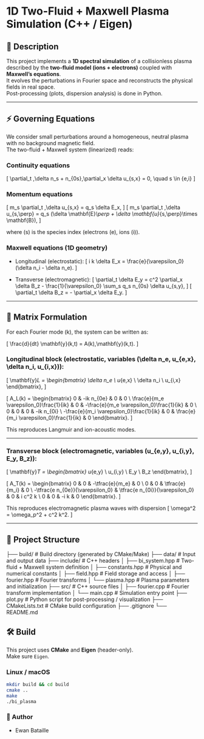 # 1D Two-Fluid + Maxwell Plasma Simulation (C++ / Eigen)

## 📖 Description

This project implements a **1D spectral simulation** of a collisionless plasma described by the **two-fluid model (ions + electrons)** coupled with **Maxwell’s equations**.  
It evolves the perturbations in Fourier space and reconstructs the physical fields in real space.  
Post-processing (plots, dispersion analysis) is done in Python.

---

## ⚡ Governing Equations

We consider small perturbations around a homogeneous, neutral plasma with no background magnetic field.  
The two-fluid + Maxwell system (linearized) reads:

### Continuity equations
\[
\partial_t \,\delta n_s + n_{0s}\,\partial_x \delta u_{s,x} = 0, \quad s \in \{e,i\}
\]

### Momentum equations
\[
m_s \partial_t \,\delta u_{s,x} = q_s \delta E_x,
\]
\[
m_s \partial_t \,\delta u_{s,\perp} = q_s (\delta \mathbf{E}_\perp + \delta \mathbf{u}_{s,\perp}\times \mathbf{B}),
\]

where \(s\) is the species index (electrons \(e\), ions \(i\)).

### Maxwell equations (1D geometry)
- Longitudinal (electrostatic):
\[
i k \delta E_x = \frac{e}{\varepsilon_0}(\delta n_i - \delta n_e).
\]

- Transverse (electromagnetic):
\[
\partial_t \delta E_y = c^2 \partial_x \delta B_z - \frac{1}{\varepsilon_0} \sum_s q_s n_{0s} \delta u_{s,y},
\]
\[
\partial_t \delta B_z = - \partial_x \delta E_y.
\]

---

## 📐 Matrix Formulation

For each Fourier mode \(k\), the system can be written as:

\[
\frac{d}{dt} \mathbf{y}(k,t) = A(k)\,\mathbf{y}(k,t).
\]

### Longitudinal block (electrostatic, variables \(\delta n_e, u_{e,x}, \delta n_i, u_{i,x}\)):

\[
\mathbf{y}_L = 
\begin{bmatrix}
\delta n_e \\
u_{e,x} \\
\delta n_i \\
u_{i,x}
\end{bmatrix},
\]

\[
A_L(k) =
\begin{bmatrix}
0 & -ik n_{0e} & 0 & 0 \\
\frac{e}{m_e \varepsilon_0}\frac{1}{ik} & 0 & -\frac{e}{m_e \varepsilon_0}\frac{1}{ik} & 0 \\
0 & 0 & 0 & -ik n_{0i} \\
-\frac{e}{m_i \varepsilon_0}\frac{1}{ik} & 0 & \frac{e}{m_i \varepsilon_0}\frac{1}{ik} & 0
\end{bmatrix}.
\]

This reproduces Langmuir and ion-acoustic modes.

---

### Transverse block (electromagnetic, variables \(u_{e,y}, u_{i,y}, E_y, B_z\)):

\[
\mathbf{y}_T =
\begin{bmatrix}
u_{e,y} \\
u_{i,y} \\
E_y \\
B_z
\end{bmatrix},
\]

\[
A_T(k) =
\begin{bmatrix}
0 & 0 & -\tfrac{e}{m_e} & 0 \\
0 & 0 & \tfrac{e}{m_i} & 0 \\
-\tfrac{e n_{0e}}{\varepsilon_0} & \tfrac{e n_{0i}}{\varepsilon_0} & 0 & i c^2 k \\
0 & 0 & -i k & 0
\end{bmatrix}.
\]

This reproduces electromagnetic plasma waves with dispersion
\[
\omega^2 = \omega_p^2 + c^2 k^2.
\]

---

## 📂 Project Structure

├── build/ # Build directory (generated by CMake/Make)
├── data/ # Input and output data
├── include/ # C++ headers
│ ├── bi_system.hpp # Two-fluid + Maxwell system definition
│ ├── constants.hpp # Physical and numerical constants
│ ├── field.hpp # Field storage and access
│ ├── fourier.hpp # Fourier transforms
│ └── plasma.hpp # Plasma parameters and initialization
├── src/ # C++ source files
│ ├── fourier.cpp # Fourier transform implementation
│ └── main.cpp # Simulation entry point
├── plot.py # Python script for post-processing / visualization
├── CMakeLists.txt # CMake build configuration
├── .gitignore
└── README.md

## 🛠️ Build

This project uses **CMake** and **Eigen** (header-only).  
Make sure `Eigen`.

### Linux / macOS

```bash
mkdir build && cd build
cmake ..
make
./bi_plasma
```
### 👤 Author
- Ewan Bataille